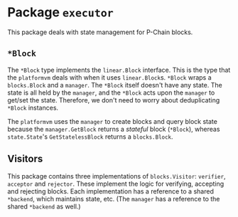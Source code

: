 # Package `executor`

This package deals with state management for P-Chain blocks.

## `*Block`

The `*Block` type implements the `linear.Block` interface.
This is the type that the `platformvm` deals with when it uses `linear.Block`s.
`*Block` wraps a `blocks.Block` and a `manager`.
The `*Block` itself doesn't have any state.
The state is all held by the `manager`, and the `*Block` acts upon the `manager` to get/set the state.
Therefore, we don't need to worry about deduplicating `*Block` instances.

The `platformvm` uses the `manager` to create blocks and query block state because
the `manager.GetBlock` returns a _stateful_ block (`*Block`), whereas `state.State`'s `GetStatelessBlock` returns a `blocks.Block`.

## Visitors

This package contains three implementations of `blocks.Visitor`: `verifier`, `acceptor` and `rejector`.
These implement the logic for verifying, accepting and rejecting blocks.
Each implementation has a reference to a shared `*backend`, which maintains state, etc.
(The `manager` has a reference to the shared `*backend` as well.)
